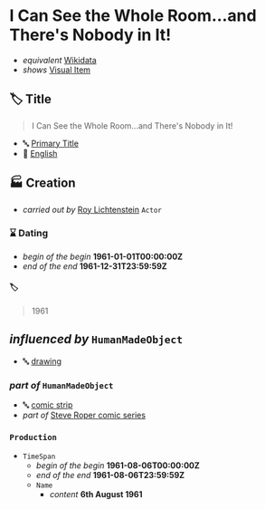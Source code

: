 # I Can See the Whole Room...and There's Nobody in It!

* _equivalent_ [Wikidata](http://www.wikidata.org/entity/Q5976596)
* _shows_ [Visual Item](Visual-Works/I-Can-See-the-Whole-Room...and-There's-Nobody-in-It)


## 🏷️ Title

> I Can See the Whole Room...and There's Nobody in It!

* 🔤 [Primary Title](http://vocab.getty.edu/aat/300404670)
* 💬 [English](http://vocab.getty.edu/aat/300388277)



## 🏭 Creation

* _carried out by_ [Roy Lichtenstein](http://vocab.getty.edu/ulan/500013596) `Actor`



### ⌛ Dating

* _begin of the begin_ **1961-01-01T00:00:00Z**
* _end of the end_ **1961-12-31T23:59:59Z**

#### 🏷️
> 1961



## _influenced by_ `HumanMadeObject`

* 🔤 [drawing](http://vocab.getty.edu/aat/300033973)

### _part of_ `HumanMadeObject`

* 🔤 [comic strip](http://vocab.getty.edu/aat/300220405)
* _part of_ [Steve Roper comic series](http://www.wikidata.org/entity/Q7613799)

### `Production`
* `TimeSpan`
    * _begin of the begin_ **1961-08-06T00:00:00Z**
    * _end of the end_ **1961-08-06T23:59:59Z**
    * `Name`
        * _content_ **6th August 1961**

